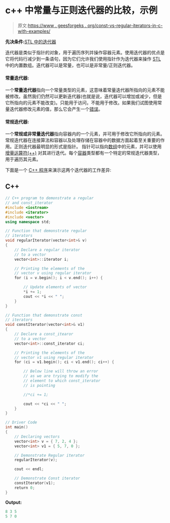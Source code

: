 # c++ 中常量与正则迭代器的比较，示例

> 原文:[https://www . geesforgeks . org/const-vs-regular-iterators-in-c-with-examples/](https://www.geeksforgeeks.org/const-vs-regular-iterators-in-c-with-examples/)

**先决条件:**[STL 中的迭代器](https://www.geeksforgeeks.org/iterators-c-stl/)

迭代器是类似于指针的对象，用于遍历序列并操作容器元素。使用迭代器的优点是它将代码行减少到一条语句，因为它们允许我们使用指针作为迭代器来操作 [STL](https://www.geeksforgeeks.org/the-c-standard-template-library-stl/) 中的内置数组。迭代器可以是常量，也可以是非常量/正则迭代器。

#### 常量迭代器:

一个**常量迭代器**指向一个常量类型的元素，这意味着常量迭代器所指向的元素不能被修改。虽然我们仍然可以更新迭代器(也就是说，迭代器可以增加或减少，但是它所指向的元素不能改变)。只能用于访问，不能用于修改。如果我们试图使用常量迭代器修改元素的值，那么它会产生一个[错误](https://www.geeksforgeeks.org/program-error-signals/)。

#### **常规迭代器:**

一个**常规或非常量迭代器**指向容器内的一个元素，并可用于修改它所指向的元素。常规迭代器在连接算法和容器以及处理存储在容器中的数据方面起着至关重要的作用。正则迭代器最明显的形式是指针。
指针可以指向[数组](https://www.geeksforgeeks.org/introduction-to-arrays/)中的元素，并可以使用[增量运算符(++)](https://www.geeksforgeeks.org/pre-increment-and-post-increment-in-c/) 对其进行迭代。每个[容器](https://www.geeksforgeeks.org/containers-cpp-stl/)类型都有一个特定的常规迭代器类型，用于遍历其元素。

下面是一个 [C++ 程序](https://www.geeksforgeeks.org/c-plus-plus/)来演示这两个迭代器的工作差异:

## C++

```cpp
// C++ program to demonstrate a regular
// and const_iterator
#include <iostream>
#include <iterator>
#include <vector>
using namespace std;

// Function that demonstrate regular
// iterators
void regularIterator(vector<int>& v)
{
    // Declare a regular iterator
    // to a vector
    vector<int>::iterator i;

    // Printing the elements of the
    // vector v using regular iterator
    for (i = v.begin(); i < v.end(); i++) {

        // Update elements of vector
        *i += 1;
        cout << *i << " ";
    }
}

// Function that demonstrate const
// iterators
void constIterator(vector<int>& v1)
{
    // Declare a const_itearor
    // to a vector
    vector<int>::const_iterator ci;

    // Printing the elements of the
    // vector v1 using regular iterator
    for (ci = v1.begin(); ci < v1.end(); ci++) {

        // Below line will throw an error
        // as we are trying to modify the
        // element to which const_iterator
        // is pointing

        //*ci += 1;

        cout << *ci << " ";
    }
}

// Driver Code
int main()
{
    // Declaring vectors
    vector<int> v = { 7, 2, 4 };
    vector<int> v1 = { 5, 7, 0 };

    // Demonstrate Regular iterator
    regularIterator(v);

    cout << endl;

    // Demonstrate Const iterator
    constIterator(v1);
    return 0;
}
```

**Output:**

```cpp
8 3 5
5 7 0

```